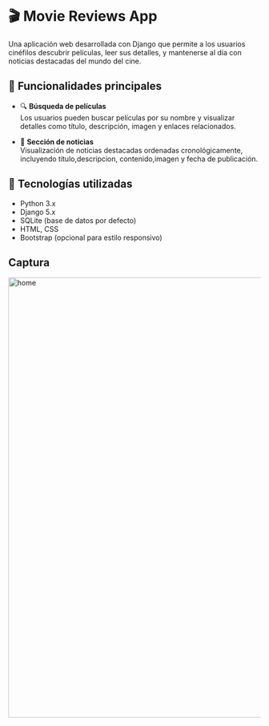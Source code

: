 # 🎬 Movie Reviews App

Una aplicación web desarrollada con Django que permite a los usuarios cinéfilos descubrir películas, leer sus detalles, y mantenerse al día con noticias destacadas del mundo del cine.

## 🚀 Funcionalidades principales

- 🔍 **Búsqueda de películas**  
  Los usuarios pueden buscar películas por su nombre y visualizar detalles como título, descripción, imagen y enlaces relacionados.

- 📰 **Sección de noticias**  
  Visualización de noticias destacadas ordenadas cronológicamente, incluyendo título,descripcion, contenido,imagen  y fecha de publicación.
  
## 🧠 Tecnologías utilizadas

- Python 3.x
- Django 5.x
- SQLite (base de datos por defecto)
- HTML, CSS
- Bootstrap (opcional para estilo responsivo)

## Captura
<img width="1897" height="878" alt="home" src="https://github.com/user-attachments/assets/2e3d58c1-907a-45c0-ac05-9addad70486a" />


